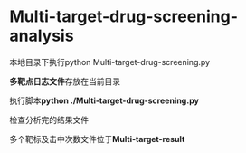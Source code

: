 # Multi-target-drug-screening-analysis
本地目录下执行python Multi-target-drug-screening.py

**多靶点日志文件**存放在当前目录

执行脚本**python  ./Multi-target-drug-screening.py**

检查分析完的结果文件

多个靶标及击中次数文件位于**Multi-target-result**
